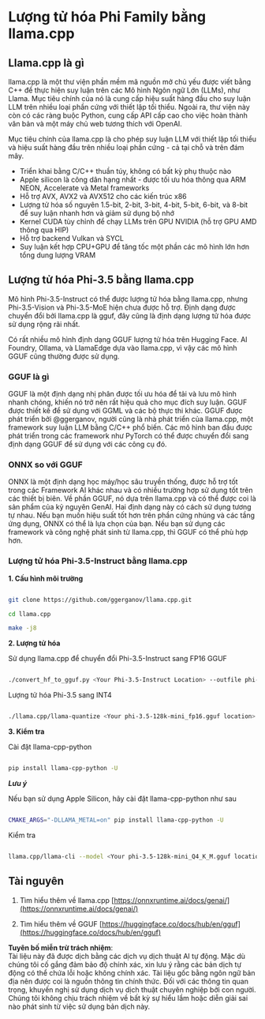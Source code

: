# **Lượng tử hóa Phi Family bằng llama.cpp**

## **Llama.cpp là gì**

llama.cpp là một thư viện phần mềm mã nguồn mở chủ yếu được viết bằng C++ để thực hiện suy luận trên các Mô hình Ngôn ngữ Lớn (LLMs), như Llama. Mục tiêu chính của nó là cung cấp hiệu suất hàng đầu cho suy luận LLM trên nhiều loại phần cứng với thiết lập tối thiểu. Ngoài ra, thư viện này còn có các ràng buộc Python, cung cấp API cấp cao cho việc hoàn thành văn bản và một máy chủ web tương thích với OpenAI.

Mục tiêu chính của llama.cpp là cho phép suy luận LLM với thiết lập tối thiểu và hiệu suất hàng đầu trên nhiều loại phần cứng - cả tại chỗ và trên đám mây.

- Triển khai bằng C/C++ thuần túy, không có bất kỳ phụ thuộc nào
- Apple silicon là công dân hạng nhất - được tối ưu hóa thông qua ARM NEON, Accelerate và Metal frameworks
- Hỗ trợ AVX, AVX2 và AVX512 cho các kiến trúc x86
- Lượng tử hóa số nguyên 1.5-bit, 2-bit, 3-bit, 4-bit, 5-bit, 6-bit, và 8-bit để suy luận nhanh hơn và giảm sử dụng bộ nhớ
- Kernel CUDA tùy chỉnh để chạy LLMs trên GPU NVIDIA (hỗ trợ GPU AMD thông qua HIP)
- Hỗ trợ backend Vulkan và SYCL
- Suy luận kết hợp CPU+GPU để tăng tốc một phần các mô hình lớn hơn tổng dung lượng VRAM

## **Lượng tử hóa Phi-3.5 bằng llama.cpp**

Mô hình Phi-3.5-Instruct có thể được lượng tử hóa bằng llama.cpp, nhưng Phi-3.5-Vision và Phi-3.5-MoE hiện chưa được hỗ trợ. Định dạng được chuyển đổi bởi llama.cpp là gguf, đây cũng là định dạng lượng tử hóa được sử dụng rộng rãi nhất.

Có rất nhiều mô hình định dạng GGUF lượng tử hóa trên Hugging Face. AI Foundry, Ollama, và LlamaEdge dựa vào llama.cpp, vì vậy các mô hình GGUF cũng thường được sử dụng.

### **GGUF là gì**

GGUF là một định dạng nhị phân được tối ưu hóa để tải và lưu mô hình nhanh chóng, khiến nó trở nên rất hiệu quả cho mục đích suy luận. GGUF được thiết kế để sử dụng với GGML và các bộ thực thi khác. GGUF được phát triển bởi @ggerganov, người cũng là nhà phát triển của llama.cpp, một framework suy luận LLM bằng C/C++ phổ biến. Các mô hình ban đầu được phát triển trong các framework như PyTorch có thể được chuyển đổi sang định dạng GGUF để sử dụng với các công cụ đó.

### **ONNX so với GGUF**

ONNX là một định dạng học máy/học sâu truyền thống, được hỗ trợ tốt trong các Framework AI khác nhau và có nhiều trường hợp sử dụng tốt trên các thiết bị biên. Về phần GGUF, nó dựa trên llama.cpp và có thể được coi là sản phẩm của kỷ nguyên GenAI. Hai định dạng này có cách sử dụng tương tự nhau. Nếu bạn muốn hiệu suất tốt hơn trên phần cứng nhúng và các tầng ứng dụng, ONNX có thể là lựa chọn của bạn. Nếu bạn sử dụng các framework và công nghệ phát sinh từ llama.cpp, thì GGUF có thể phù hợp hơn.

### **Lượng tử hóa Phi-3.5-Instruct bằng llama.cpp**

**1. Cấu hình môi trường**

```bash

git clone https://github.com/ggerganov/llama.cpp.git

cd llama.cpp

make -j8

```

**2. Lượng tử hóa**

Sử dụng llama.cpp để chuyển đổi Phi-3.5-Instruct sang FP16 GGUF

```bash

./convert_hf_to_gguf.py <Your Phi-3.5-Instruct Location> --outfile phi-3.5-128k-mini_fp16.gguf

```

Lượng tử hóa Phi-3.5 sang INT4

```bash

./llama.cpp/llama-quantize <Your phi-3.5-128k-mini_fp16.gguf location> ./gguf/phi-3.5-128k-mini_Q4_K_M.gguf Q4_K_M

```

**3. Kiểm tra**

Cài đặt llama-cpp-python

```bash

pip install llama-cpp-python -U

```

***Lưu ý*** 

Nếu bạn sử dụng Apple Silicon, hãy cài đặt llama-cpp-python như sau

```bash

CMAKE_ARGS="-DLLAMA_METAL=on" pip install llama-cpp-python -U

```

Kiểm tra

```bash

llama.cpp/llama-cli --model <Your phi-3.5-128k-mini_Q4_K_M.gguf location> --prompt "<|user|>\nCan you introduce .NET<|end|>\n<|assistant|>\n"  --gpu-layers 10

```

## **Tài nguyên**

1. Tìm hiểu thêm về llama.cpp [https://onnxruntime.ai/docs/genai/](https://onnxruntime.ai/docs/genai/)

2. Tìm hiểu thêm về GGUF [https://huggingface.co/docs/hub/en/gguf](https://huggingface.co/docs/hub/en/gguf)

**Tuyên bố miễn trừ trách nhiệm**:  
Tài liệu này đã được dịch bằng các dịch vụ dịch thuật AI tự động. Mặc dù chúng tôi cố gắng đảm bảo độ chính xác, xin lưu ý rằng các bản dịch tự động có thể chứa lỗi hoặc không chính xác. Tài liệu gốc bằng ngôn ngữ bản địa nên được coi là nguồn thông tin chính thức. Đối với các thông tin quan trọng, khuyến nghị sử dụng dịch vụ dịch thuật chuyên nghiệp bởi con người. Chúng tôi không chịu trách nhiệm về bất kỳ sự hiểu lầm hoặc diễn giải sai nào phát sinh từ việc sử dụng bản dịch này.